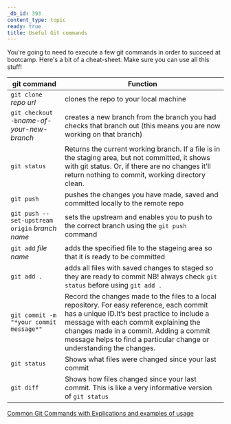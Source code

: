 ```yaml
---
_db_id: 393
content_type: topic
ready: true
title: Useful Git commands
---
```


You're going to need to execute a few git commands in order to succeed at bootcamp. Here's a bit of a cheat-sheet. Make sure you can use all this stuff!

| git command                                    | Function                                                                                                                                                                                                                                                                                              |
| ---------------------------------------------- | ----------------------------------------------------------------------------------------------------------------------------------------------------------------------------------------------------------------------------------------------------------------------------------------------------- |
| `git clone` _repo url_                         | clones the repo to your local machine                                                                                                                                                                                                                                                                 |
| `git checkout -b`_name-of-your-new-branch_     | creates a new branch from the branch you had checks that branch out (this means you are now working on that branch)                                                                                                                                                                                   |
| `git status`                                   | Returns the current working branch. If a file is in the staging area, but not committed, it shows with git status. Or, if there are no changes it’ll return nothing to commit, working directory clean.                                                                                               |
| `git push`                                     | pushes the changes you have made, saved and committed locally to the remote repo                                                                                                                                                                                                                      |
| `git push --set-upstream origin` _branch name_ | sets the upstream and enables you to push to the correct branch using the `git push` command                                                                                                                                                                                                          |
| `git add` _file name_                          | adds the specified file to the stageing area so that it is ready to be committed                                                                                                                                                                                                                      |
| `git add .`                                    | adds all files with saved changes to staged so they are ready to commit NB! always check `git status` before using `git add .`                                                                                                                                                                        |
| `git commit -m "*your commit message*"`        | Record the changes made to the files to a local repository. For easy reference, each commit has a unique ID.It’s best practice to include a message with each commit explaining the changes made in a commit. Adding a commit message helps to find a particular change or understanding the changes. |
| `git status`                                   | Shows what files were changed since your last commit                                                                                                                                                                                                                                                  |
| `git diff`                                     | Shows how files changed since your last commit. This is like a very informative version of `git status`                                                                                                                                                                                               |

[Common Git Commands with Explications and examples of usage](http://guides.beanstalkapp.com/version-control/common-git-commands.html#local)